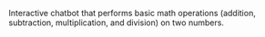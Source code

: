 Interactive chatbot that performs basic math operations (addition, subtraction, multiplication, and division) on two numbers.
